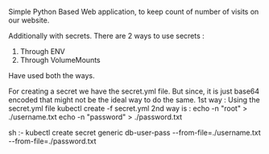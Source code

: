 Simple Python Based Web application, to keep count of number of visits on our website.

Additionally with secrets. There are 2 ways to use secrets :
 1. Through ENV
 2. Through VolumeMounts
 
Have used both the ways. 

For creating a secret we have the secret.yml file. But since, it is just base64 encoded that might not be the ideal way to do the same.
1st way :
  Using the secret.yml file
  kubectl create -f secret.yml
2nd way is : 
  echo -n "root" > ./username.txt
  echo -n "password" > ./password.txt
  
  sh :- kubectl create secret generic db-user-pass --from-file=./username.txt --from-file=./password.txt
